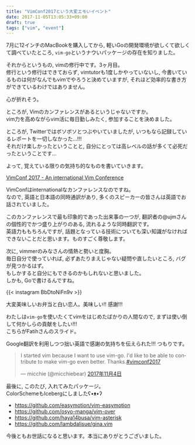 ```yaml
---
title: "VimConf2017という大変エモいイベント"
date: 2017-11-05T13:05:33+09:00
draft: true
tags: ["vim", "event"]
---
```


7月に12インチのMacBookを購入してから, 軽いGoの開発環境が欲しくて欲しくて調べていたところ, `vim-go`というナウいパッケージの存在を知りました。  
  
それからというもの, vimの修行中です。3ヶ月目。  
修行という修行はできておらず, vimtutorも1度しかやっていないし, 今書いているものは何がなんでもvimでやろうと決めていますが, それほど効率的な書き方ができているわけではありません。  
  
心が折れそう。  
  
ところが, Vimのカンファレンスがあるというじゃないですか。  
vim力を高めながらvim活に毎日勤しみたく, 参加することを決めました。  
  
ところが, Twitterではボソボソとつぶやいていましたが, いつもなら記録しているレポートを一切しなかった...!!!  
それだけ楽しかったということと, 自分にとっては高レベルの話が多くて必死だったということです...  
  
よって, 覚えている限りの気持ち的なものを書いていきます。  
  
[VimConf 2017 - An international Vim Conference](http://vimconf.vim-jp.org/2017/)

VimConfはinternationalなカンファレンスなのですね。  
なので, 英語と日本語の同時通訳があり, 多くのスピーカーの皆さんは英語でお話されていました。  
  
このカンファレンスで最も印象的であった出来事の一つが, 翻訳者の@ujmさんの個性的でかつ盛り上がりのある, 流れるような同時翻訳です。  
英語力ももちろんですが, 話題となっている技術についても深い知識がなければできないことだと思います。ものすごく尊敬します。  

次に, vimmerのみなさんの情熱と勢いと度胸。  
毎日自分で使っていれば, 必ずあたりまえじゃない疑問や直したいところ, バグが見つかるはず。  
もしかすると自分にもできるのかもしれないと思いました。  
しかも, Goで書けるんですね。

{{< instagram BbDtoNiFn9v >}}

大変美味しいお弁当と白い恋人。美味しい!! 感謝!!!  
  
  
わたしは`vim-go`を使いたくてvimをはじめたばかりの人間なので, まずは使い倒して何かしらの貢献をしたい!!!  
こちらがFatihさんのスライド。  

<script async class="speakerdeck-embed" data-id="d544c67789bd4cb29d564d7f95d7a575" data-ratio="1.77777777777778" src="//speakerdeck.com/assets/embed.js"></script>

Google翻訳を利用しつつ拙い英語で感謝の気持ちを伝えられた!!! つもりです。  

<blockquote class="twitter-tweet" data-lang="ja"><p lang="en" dir="ltr">I started vim because I want to use vim-go. I&#39;d like to be able to contribute to make vim-go even better. Thanks.<a href="https://twitter.com/hashtag/vimconf2017?src=hash&amp;ref_src=twsrc%5Etfw">#vimconf2017</a></p>&mdash; micchie (@micchiebear) <a href="https://twitter.com/micchiebear/status/926788958377275392?ref_src=twsrc%5Etfw">2017年11月4日</a></blockquote>
<script async src="https://platform.twitter.com/widgets.js" charset="utf-8"></script>


最後に, このたび, 入れてみたパッケージ。  
ColorSchemeもIcebergにしましたʕ•ᴥ•ʔ  

- https://github.com/easymotion/vim-easymotion
- https://github.com/osyo-manga/vim-over
- https://github.com/haya14busa/vim-asterisk
- https://github.com/lambdalisue/gina.vim

今後ともお世話になると思います。本当にありがとうございました。

